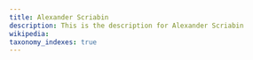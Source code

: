 ```yaml
---
title: Alexander Scriabin
description: This is the description for Alexander Scriabin
wikipedia: 
taxonomy_indexes: true
---
```


